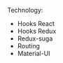 <p>Technology:</p>
<ul>
    <li>Hooks React</li>
    <li>Hooks Redux</li>
    <li>Redux-suga</li>
    <li>Routing</li>
    <li>Material-UI</li>
</ul>
